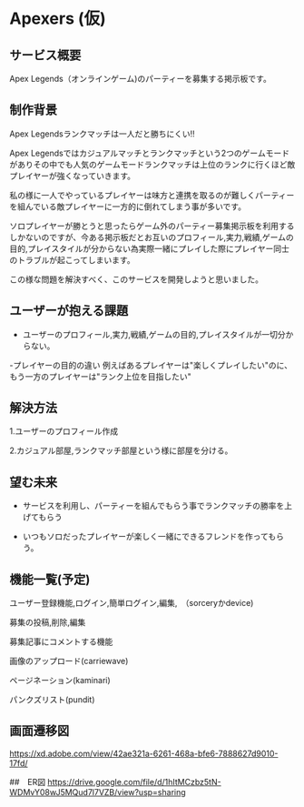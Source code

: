 # Apexers (仮)

## サービス概要
Apex Legends（オンラインゲーム)のパーティーを募集する掲示板です。

## 制作背景
Apex Legendsランクマッチは一人だと勝ちにくい!!

Apex Legendsではカジュアルマッチとランクマッチという2つのゲームモードがありその中でも人気のゲームモードランクマッチは上位のランクに行くほど敵プレイヤーが強くなっていきます。

私の様に一人でやっているプレイヤーは味方と連携を取るのが難しくパーティーを組んでいる敵プレイヤーに一方的に倒れてしまう事が多いです。

ソロプレイヤーが勝とうと思ったらゲーム外のパーティー募集掲示板を利用するしかないのですが、今ある掲示板だとお互いのプロフィール,実力,戦績,ゲームの目的,プレイスタイルが分からない為実際一緒にプレイした際にプレイヤー同士のトラブルが起こってしまいます。

この様な問題を解決すべく、このサービスを開発しようと思いました。

## ユーザーが抱える課題
- ユーザーのプロフィール,実力,戦績,ゲームの目的,プレイスタイルが一切分からない。

-プレイヤーの目的の違い
例えばあるプレイヤーは"楽しくプレイしたい"のに、もう一方のプレイヤーは"ランク上位を目指したい"

## 解決方法
1.ユーザーのプロフィール作成

2.カジュアル部屋,ランクマッチ部屋という様に部屋を分ける。

## 望む未来
- サービスを利用し、パーティーを組んでもらう事でランクマッチの勝率を上げてもらう

- いつもソロだったプレイヤーが楽しく一緒にできるフレンドを作ってもらう。

## 機能一覧(予定)
ユーザー登録機能,ログイン,簡単ログイン,編集,　（sorceryかdevice)

募集の投稿,削除,編集

募集記事にコメントする機能

画像のアップロード(carriewave)

ページネーション(kaminari)

パンクズリスト(pundit)

## 画面遷移図
https://xd.adobe.com/view/42ae321a-6261-468a-bfe6-7888627d9010-17fd/

##　ER図
https://drive.google.com/file/d/1hItMCzbz5tN-WDMvY08wJ5MQud7l7VZB/view?usp=sharing